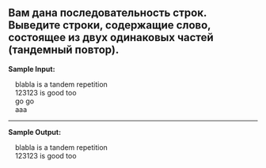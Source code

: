 Вам дана последовательность строк.  
Выведите строки, содержащие слово, состоящее из двух одинаковых частей (тандемный повтор).
---
**Sample Input:**
<p style="margin-left: 1em">blabla is a tandem repetition<br>
123123 is good too<br>
go go<br>
aaa</p>

---
**Sample Output:**
<p style="margin-left: 1em">blabla is a tandem repetition<br>
123123 is good too</p>